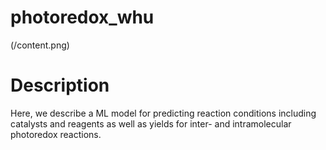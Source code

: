 # photoredox_whu
(/content.png)

# Description

Here, we describe a ML model for predicting reaction conditions including catalysts and reagents as well as yields for inter- and intramolecular photoredox reactions.
